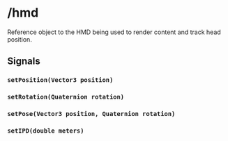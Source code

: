 # /hmd

Reference object to the HMD being used to render content and track head position.

## Signals
### `setPosition(Vector3 position)`
### `setRotation(Quaternion rotation)`
### `setPose(Vector3 position, Quaternion rotation)`
### `setIPD(double meters)`
